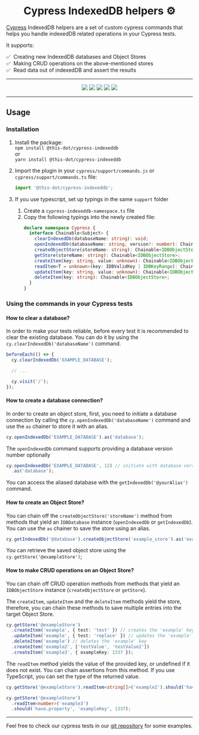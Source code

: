 <h1 align="center">Cypress IndexedDB helpers ⚙️</h1>

[Cypress](https://cypress.io) IndexedDB helpers are a set of custom cypress commands that helps you handle indexedDB related operations in your Cypress tests.

It supports:

✅ &nbsp;Creating new IndexedDB databases and Object Stores <br/>
✅ &nbsp;Making CRUD operations on the above-mentioned stores <br/>
✅ &nbsp;Read data out of indexedDB and assert the results <br/>

---

<p align="center">
  <a href="https://www.npmjs.com/package/@this-dot/cypress-indexeddb"><img src="https://img.shields.io/badge/%40this--dot-%2Fcypress-indexeddb-blueviolet" /></a>
  <a href="https://www.npmjs.com/package/@this-dot/cypress-indexeddb"><img src="https://img.shields.io/npm/v/@this-dot/cypress-indexeddb" /></a>
  <a href="https://github.com/thisdot/open-source/actions/workflows/ci.yml?query=branch%3Amain"><img src="https://github.com/thisdot/open-source/actions/workflows/ci.yml/badge.svg" /></a>
  <a href="https://github.com/thisdot/open-source/blob/main/LICENSE.md"><img src="https://img.shields.io/npm/l/@this-dot/cypress-indexeddb" /></a>
  <a href="https://github.com/thisdot/open-source/issues"><img src="https://img.shields.io/github/issues/thisdot/open-source" /></a>
</p>

---

## Usage

### Installation

1. Install the package:  
   `npm install @this-dot/cypress-indexeddb`  
   or  
   `yarn install @this-dot/cypress-indexeddb`

2. Import the plugin in your `cypress/support/commands.js` or `cypress/support/commands.ts` file:

   ```typescript
   import '@this-dot/cypress-indexeddb';
   ```

3. If you use typescript, set up typings in the same `support` folder
   1. Create a `cypress-indexeddb-namespace.ts` file
   2. Copy the following typings into the newly created file:
      ```typescript
      declare namespace Cypress {
        interface Chainable<Subject> {
          clearIndexedDb(databaseName: string): void;
          openIndexedDb(databaseName: string, version?: number): Chainable<IDBDatabase>;
          createObjectStore(storeName: string): Chainable<IDBObjectStore>;
          getStore(storeName: string): Chainable<IDBObjectStore>;
          createItem(key: string, value: unknown): Chainable<IDBObjectStore>;
          readItem<T = unknown>(key: IDBValidKey | IDBKeyRange): Chainable<T>;
          updateItem(key: string, value: unknown): Chainable<IDBObjectStore>;
          deleteItem(key: string): Chainable<IDBObjectStore>;
        }
      }
      ```

### Using the commands in your Cypress tests

#### How to clear a database?

In order to make your tests reliable, before every test it is recommended to clear the existing database. You can do it by using the `cy.clearIndexedDb('databaseName')` command.

```typescript
beforeEach(() => {
  cy.clearIndexedDb('EXAMPLE_DATABASE');

  // ...

  cy.visit('/');
});
```

#### How to create a database connection?

In order to create an object store, first, you need to initiate a database connection by calling the `cy.openIndexedDb('databaseName')` command and use the `as` chainer to store it with an alias.

```typescript
cy.openIndexedDb('EXAMPLE_DATABASE').as('database');
```

The `openIndexedDb` command supports providing a database version number optionally

```typescript
cy.openIndexedDb('EXAMPLE_DATABASE', 12) // initiate with database version 12
  .as('database');
```

You can access the aliased database with the `getIndexedDb('@yourAlias')` command.

#### How to create an Object Store?

You can chain off the `createObjectStore('storeName')` method from methods that yield an `IDBDatabase` instance (`openIndexedDb` or `getIndexedDb`). You can use the `as` chainer to save the store using an alias.

```typescript
cy.getIndexedDb('@database').createObjectStore('example_store').as('exampleStore');
```

You can retrieve the saved object store using the `cy.getStore('@exampleStore')`;

#### How to make CRUD operations on an Object Store?

You can chain off CRUD operation methods from methods that yield an `IDBObjectStore` instance (`createObjectStore` or `getStore`).

The `createItem`, `updateItem` and the `deleteItem` methods yield the store, therefore, you can chain these methods to save multiple entries into the target Object Store.

```typescript
cy.getStore('@exampleStore')
  .createItem('example', { test: 'test' }) // creates the 'example' key and saves the second parameter as the value.
  .updateItem('example', { test: 'replace' }) // updates the 'example' key's value with the second parameter.
  .deleteItem('example') // deletes the 'example' key
  .createItem('example2', ['testValue', 'testValue2'])
  .createItem('example3', { exampleKey: 1337 });
```

The `readItem` method yields the value of the provided key, or undefined if it does not exist. You can chain assertions from this method. If you use TypeScript, you can set the type of the returned value.

```typescript
cy.getStore('@exampleStore').readItem<string[]>('example2').should('have.length', 2);

cy.getStore('@exampleStore')
  .readItem<number>('example3')
  .should('have.property', 'exampleKey', 1337);
```

---

Feel free to check our cypress tests in our [git repository](https://github.com/thisdot/open-source/tree/main/apps/showcase-e2e/src/integration) for some examples.
